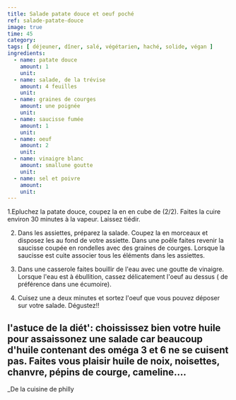 ```yaml
---
title: Salade patate douce et oeuf poché
ref: salade-patate-douce
image: true
time: 45
category: 
tags: [ déjeuner, dîner, salé, végétarien, haché, solide, végan ]
ingredients:
  - name: patate douce
    amount: 1
    unit:
  - name: salade, de la trévise
    amount: 4 feuilles
    unit: 
  - name: graines de courges
    amount: une poignée
    unit: 
  - name: saucisse fumée
    amount: 1
    unit:
  - name: oeuf
    amount: 2
    unit:
  - name: vinaigre blanc
    amount: smallune goutte
    unit: 
  - name: sel et poivre
    amount: 
    unit:
---
```




1.Epluchez la patate douce, coupez la en en cube de (2/2). Faites la cuire environ 30 minutes à la vapeur.
 Laissez tiédir.

2. Dans les assiettes, préparez la salade. Coupez la en morceaux et disposez les au fond de votre assiette. 
Dans une poêle faites revenir la saucisse coupée en rondelles avec des graines de courges. 
Lorsque la saucisse est cuite associer tous les éléments dans les assiettes.

3. Dans une casserole faites bouillir de l'eau avec une goutte de vinaigre.
Lorsque l'eau est à ébullition, cassez délicatement l'oeuf au dessus ( de préférence dans une écumoire).

4. Cuisez une a deux minutes et sortez l'oeuf que vous pouvez déposer sur votre salade. 
Dégustez!!

l'astuce de la diét': choississez bien votre huile pour assaissonez une salade car beaucoup d'huile contenant des oméga 3 et 6 ne se cuisent pas. Faites vous plaisir huile de noix, noisettes, chanvre, pépins de courge, cameline.... 
---

_De la cuisine de philly 
